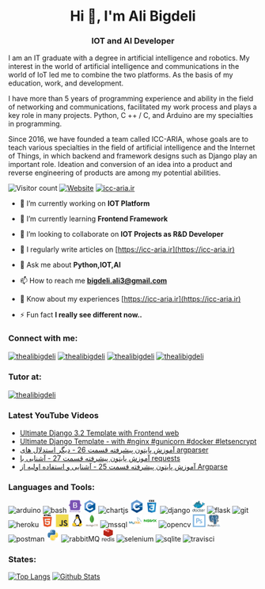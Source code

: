 <h1 align="center">Hi 👋, I'm Ali Bigdeli</h1>
<h3 align="center">IOT and AI Developer</h3>

<p align="left">I am an IT graduate with a degree in artificial intelligence and robotics. My interest in the world of artificial intelligence and communications in the world of IoT led me to combine the two platforms. As the basis of my education, work, and development.</p>

<p align="left">I have more than 5 years of programming experience and ability in the field of networking and communications, facilitated my work process and plays a key role in many projects. Python, C ++ / C, and Arduino are my specialties in programming.</p>

<p align="left">Since 2016, we have founded a team called ICC-ARIA, whose goals are to teach various specialties in the field of artificial intelligence and the Internet of Things, in which backend and framework designs such as Django play an important role. Ideation and conversion of an idea into a product and reverse engineering of products are among my potential abilities.</p>

![Visitor count](https://shields-io-visitor-counter.herokuapp.com/badge?page=alibigdeli)
[![Website](https://img.shields.io/website?down_color=blue&down_message=blue&up_color=yellow&up_message=my%20resume&url=https%3A%2F%2Falibigdeli.github.io%2F)](https://alibigdeli.github.io)
[![icc-aria.ir](https://img.shields.io/website?down_color=blue&down_message=blue&up_color=blue&up_message=icc-aria.ir&url=https%3A%2F%2Ficc-aria.ir%2F)](https://icc-aria.ir)

- 🔭 I’m currently working on **IOT Platform**

- 🌱 I’m currently learning **Frontend Framework**

- 👯 I’m looking to collaborate on **IOT Projects as R&D Developer**

- 📝 I regularly write articles on [https://icc-aria.ir](https://icc-aria.ir)

- 💬 Ask me about **Python,IOT,AI**

- 📫 How to reach me **bigdeli.ali3@gmail.com**

- 📄 Know about my experiences [https://icc-aria.ir](https://icc-aria.ir)

- ⚡ Fun fact **I really see different now..**

<h3 align="left">Connect with me:</h3>
<p align="left">
<a href="https://linkedin.com/in/thealibigdeli" target="blank"><img align="center" src="https://raw.githubusercontent.com/rahuldkjain/github-profile-readme-generator/master/src/images/icons/Social/linked-in-alt.svg" alt="thealibigdeli" height="25" width="35" /></a>
<a href="https://instagram.com/thealibigdeli" target="blank"><img align="center" src="https://raw.githubusercontent.com/rahuldkjain/github-profile-readme-generator/master/src/images/icons/Social/instagram.svg" alt="thealibigdeli" height="25" width="35" /></a>
<a href="https://www.youtube.com/user/TheAlibigdeli" target="blank"><img align="center" src="https://raw.githubusercontent.com/rahuldkjain/github-profile-readme-generator/master/src/images/icons/Social/youtube.svg" alt="thealibigdeli" height="25" width="35" /></a>
<a href="https://www.aparat.com/allan" target="blank"><img align="center" src="https://seeklogo.com/images/A/aparat-logo-E058915B14-seeklogo.com.png" alt="thealibigdeli" height="25" width="25" /></a>
</p>

<h3 align="left">Tutor at:</h3>
<p align="left">
<a href="https://maktabkhooneh.org/learn/?q=%D8%B9%D9%84%DB%8C+%D8%A8%DB%8C%DA%AF%D8%AF%D9%84%DB%8C" target="blank"><img align="center" src="https://maktabkhooneh.org/static/images/maktabkhooneh/brandmark_small.png" alt="thealibigdeli" height="50" width="150" /></a>
</p>

### Latest YouTube Videos
<!-- YOUTUBE:START -->
- [Ultimate Django 3.2 Template with Frontend web](https://www.youtube.com/watch?v=nan3Y7vpSOQ)
- [Ultimate Django Template - with #nginx #gunicorn #docker #letsencrypt](https://www.youtube.com/watch?v=3tKarSHzBy4)
- [آموزش پایتون پیشرفته قسمت 26 - دیگر استدلال های argparser](https://www.youtube.com/watch?v=bZz_K8Czwbw)
- [آموزش پایتون پیشرفته قسمت 27 - آشنایی با requests](https://www.youtube.com/watch?v=ZwuQmLd3OFc)
- [آموزش پایتون پیشرفته قسمت 25 - آشنایی و استفاده اولیه از Argparse](https://www.youtube.com/watch?v=36M5x5LtLWY)
<!-- YOUTUBE:END -->

<h3 align="left">Languages and Tools:</h3>
<p align="left">
    <img src="https://cdn.worldvectorlogo.com/logos/arduino-1.svg" alt="arduino" width="26" height="26"/> 
<img src="https://www.vectorlogo.zone/logos/gnu_bash/gnu_bash-icon.svg" alt="bash" width="26" height="26"/> 
<img src="https://raw.githubusercontent.com/devicons/devicon/master/icons/bootstrap/bootstrap-plain-wordmark.svg" alt="bootstrap" width="26" height="26"/>
<img src="https://raw.githubusercontent.com/devicons/devicon/master/icons/c/c-original.svg" alt="c" width="26" height="26"/>
<img src="https://www.chartjs.org/media/logo-title.svg" alt="chartjs" width="26" height="26"/>
<img src="https://raw.githubusercontent.com/devicons/devicon/master/icons/cplusplus/cplusplus-original.svg" alt="cplusplus" width="26" height="26"/>
<img src="https://raw.githubusercontent.com/devicons/devicon/master/icons/css3/css3-original-wordmark.svg" alt="css3" width="26" height="26"/>
<img src="https://user-images.githubusercontent.com/29748439/177030588-a1916efd-384b-439a-9b30-24dd24dd48b6.png" alt="django" width="40" height="26"/> 
<img src="https://raw.githubusercontent.com/devicons/devicon/master/icons/docker/docker-original-wordmark.svg" alt="docker" width="26" height="26"/>
<img src="https://www.vectorlogo.zone/logos/pocoo_flask/pocoo_flask-icon.svg" alt="flask" width="26" height="26"/>
<img src="https://www.vectorlogo.zone/logos/git-scm/git-scm-icon.svg" alt="git" width="26" height="26"/>
<img src="https://www.vectorlogo.zone/logos/heroku/heroku-icon.svg" alt="heroku" width="26" height="26"/>
<img src="https://raw.githubusercontent.com/devicons/devicon/master/icons/html5/html5-original-wordmark.svg" alt="html5" width="26" height="26"/>
<img src="https://raw.githubusercontent.com/devicons/devicon/master/icons/javascript/javascript-original.svg" alt="javascript" width="26" height="26"/>
<img src="https://raw.githubusercontent.com/devicons/devicon/master/icons/linux/linux-original.svg" alt="linux" width="26" height="26"/>
<img src="https://raw.githubusercontent.com/devicons/devicon/master/icons/mongodb/mongodb-original-wordmark.svg" alt="mongodb" width="26" height="26"/>
<img src="https://www.svgrepo.com/show/303229/microsoft-sql-server-logo.svg" alt="mssql" width="26" height="26"/>
<img src="https://raw.githubusercontent.com/devicons/devicon/master/icons/mysql/mysql-original-wordmark.svg" alt="mysql" width="26" height="26"/>
<img src="https://raw.githubusercontent.com/devicons/devicon/master/icons/nginx/nginx-original.svg" alt="nginx" width="26" height="26"/>
<img src="https://www.vectorlogo.zone/logos/opencv/opencv-icon.svg" alt="opencv" width="26" height="26"/>
<img src="https://raw.githubusercontent.com/devicons/devicon/master/icons/photoshop/photoshop-line.svg" alt="photoshop" width="26" height="26"/>
<img src="https://raw.githubusercontent.com/devicons/devicon/master/icons/postgresql/postgresql-original-wordmark.svg" alt="postgresql" width="26" height="26"/>
<img src="https://www.vectorlogo.zone/logos/getpostman/getpostman-icon.svg" alt="postman" width="26" height="26"/>
<img src="https://raw.githubusercontent.com/devicons/devicon/master/icons/python/python-original.svg" alt="python" width="26" height="26"/>
<img src="https://www.vectorlogo.zone/logos/rabbitmq/rabbitmq-icon.svg" alt="rabbitMQ" width="26" height="26"/>
<img src="https://raw.githubusercontent.com/devicons/devicon/master/icons/redis/redis-original-wordmark.svg" alt="redis" width="26" height="26"/>
<img src="https://raw.githubusercontent.com/detain/svg-logos/780f25886640cef088af994181646db2f6b1a3f8/svg/selenium-logo.svg" alt="selenium" width="26" height="26"/>
<img src="https://www.vectorlogo.zone/logos/sqlite/sqlite-icon.svg" alt="sqlite" width="26" height="26"/>
<img src="https://www.vectorlogo.zone/logos/travis-ci/travis-ci-icon.svg" alt="travisci" width="26" height="26"/> 
</p>

<h3 align="left">States:</h3>

[![Top Langs](https://github-readme-stats.vercel.app/api/top-langs/?username=alibigdeli)](https://github.com/anuraghazra/github-readme-stats)
[![Github Stats](https://github-readme-stats.vercel.app/api?username=alibigdeli&show_icons=true&line_height=40&include_all_commits=true&count_private=true)](https://github.com/anuraghazra/github-readme-stats)


